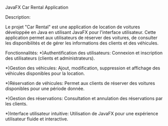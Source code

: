 JavaFX Car Rental Application

Description:

Le projet "Car Rental" est une application de location de voitures développée en Java en utilisant JavaFX pour l'interface utilisateur. 
Cette application permet aux utilisateurs de réserver des voitures, de consulter les disponibilités et de gérer les informations des 
clients et des véhicules.

Fonctionnalités:
*)Authentification des utilisateurs:
Connexion et inscription des utilisateurs (clients et administrateurs).

*)Gestion des véhicules:
Ajout, modification, suppression et affichage des véhicules disponibles pour la location.

*)Réservation de véhicules:
Permet aux clients de réserver des voitures disponibles pour une période donnée.

*)Gestion des réservations:
Consultation et annulation des réservations par les clients.

*)Interface utilisateur intuitive:
Utilisation de JavaFX pour une expérience utilisateur fluide et interactive.

